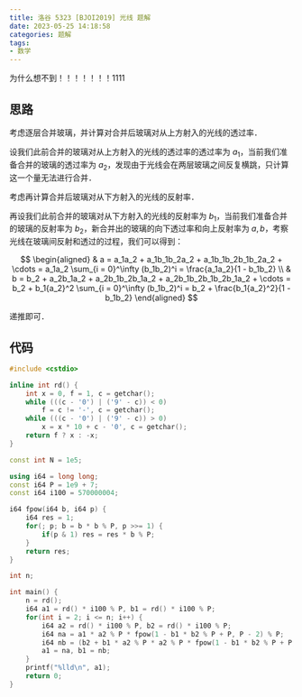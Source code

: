 ```yaml
---
title: 洛谷 5323 [BJOI2019] 光线 题解
date: 2023-05-25 14:18:58
categories: 题解
tags:
- 数学
---
```


为什么想不到！！！！！！！1111

<!-- more -->

## 思路

考虑逐层合并玻璃，并计算对合并后玻璃对从上方射入的光线的透过率．

设我们此前合并的玻璃对从上方射入的光线的透过率的透过率为 $a_1$，当前我们准备合并的玻璃的透过率为 $a_2$，发现由于光线会在两层玻璃之间反复横跳，只计算这一个量无法进行合并．

考虑再计算合并后玻璃对从下方射入的光线的反射率．

再设我们此前合并的玻璃对从下方射入的光线的反射率为 $b_1$，当前我们准备合并的玻璃的反射率为 $b_2$，新合并出的玻璃的向下透过率和向上反射率为 $a, b$，考察光线在玻璃间反射和透过的过程，我们可以得到：

$$
\begin{aligned}
  & a = a_1a_2 + a_1b_1b_2a_2 + a_1b_1b_2b_1b_2a_2 + \cdots = a_1a_2 \sum_{i = 0}^\infty (b_1b_2)^i = \frac{a_1a_2}{1 - b_1b_2} \\
  & b = b_2 + a_2b_1a_2 + a_2b_1b_2b_1a_2 + a_2b_1b_2b_1b_2b_1a_2 + \cdots = b_2 + b_1{a_2}^2 \sum_{i = 0}^\infty (b_1b_2)^i = b_2 + \frac{b_1{a_2}^2}{1 - b_1b_2}
\end{aligned}
$$

递推即可．

## 代码

```cpp
#include <cstdio>

inline int rd() {
	int x = 0, f = 1, c = getchar();
	while (((c - '0') | ('9' - c)) < 0)
		f = c != '-', c = getchar();
	while (((c - '0') | ('9' - c)) > 0)
		x = x * 10 + c - '0', c = getchar();
	return f ? x : -x;
}

const int N = 1e5;

using i64 = long long;
const i64 P = 1e9 + 7;
const i64 i100 = 570000004;

i64 fpow(i64 b, i64 p) {
	i64 res = 1;
	for(; p; b = b * b % P, p >>= 1) {
		if(p & 1) res = res * b % P;
	}
	return res;
}

int n;

int main() {
	n = rd();
	i64 a1 = rd() * i100 % P, b1 = rd() * i100 % P;
	for(int i = 2; i <= n; i++) {
		i64 a2 = rd() * i100 % P, b2 = rd() * i100 % P;
		i64 na = a1 * a2 % P * fpow(1 - b1 * b2 % P + P, P - 2) % P;
		i64 nb = (b2 + b1 * a2 % P * a2 % P * fpow(1 - b1 * b2 % P + P, P - 2)) % P;
		a1 = na, b1 = nb;
	}
	printf("%lld\n", a1);
	return 0;
}
```